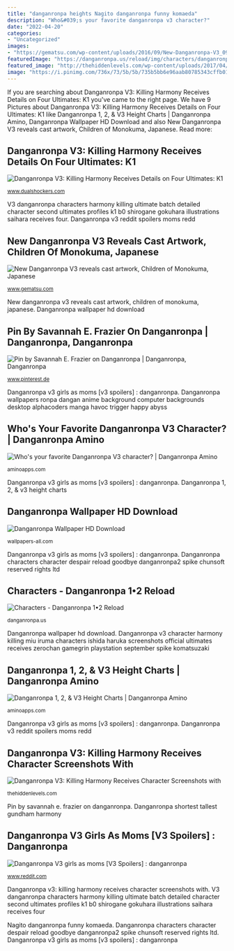 ```yaml
---
title: "danganronpa heights Nagito danganronpa funny komaeda"
description: "Who&#039;s your favorite danganronpa v3 character?"
date: "2022-04-20"
categories:
- "Uncategorized"
images:
- "https://gematsu.com/wp-content/uploads/2016/09/New-Danganronpa-V3_09-20-16_001.png"
featuredImage: "https://danganronpa.us/reload/img/characters/danganronpa2/c11.jpg"
featured_image: "http://thehiddenlevels.com/wp-content/uploads/2017/04/3_detail.jpg"
image: "https://i.pinimg.com/736x/73/5b/5b/735b5bb6e96aab80785343cffb01624f.jpg"
---
```


If you are searching about Danganronpa V3: Killing Harmony Receives Details on Four Ultimates: K1 you've came to the right page. We have 9 Pictures about Danganronpa V3: Killing Harmony Receives Details on Four Ultimates: K1 like Danganronpa 1, 2, &amp; V3 Height Charts | Danganronpa Amino, Danganronpa Wallpaper HD Download and also New Danganronpa V3 reveals cast artwork, Children of Monokuma, Japanese. Read more:

## Danganronpa V3: Killing Harmony Receives Details On Four Ultimates: K1

![Danganronpa V3: Killing Harmony Receives Details on Four Ultimates: K1](https://www.dualshockers.com/wp-content/uploads/2017/04/dangonranpa-v3-1.png "New danganronpa v3 reveals cast artwork, children of monokuma, japanese")

<small>www.dualshockers.com</small>

V3 danganronpa characters harmony killing ultimate batch detailed character second ultimates profiles k1 b0 shirogane gokuhara illustrations saihara receives four. Danganronpa v3 reddit spoilers moms redd

## New Danganronpa V3 Reveals Cast Artwork, Children Of Monokuma, Japanese

![New Danganronpa V3 reveals cast artwork, Children of Monokuma, Japanese](https://gematsu.com/wp-content/uploads/2016/09/New-Danganronpa-V3_09-20-16_001.png "New danganronpa v3 reveals cast artwork, children of monokuma, japanese")

<small>www.gematsu.com</small>

New danganronpa v3 reveals cast artwork, children of monokuma, japanese. Danganronpa wallpaper hd download

## Pin By Savannah E. Frazier On Danganronpa | Danganronpa, Danganronpa

![Pin by Savannah E. Frazier on Danganronpa | Danganronpa, Danganronpa](https://i.pinimg.com/736x/73/5b/5b/735b5bb6e96aab80785343cffb01624f.jpg "Danganronpa v3 character harmony killing miu iruma characters ishida haruka screenshots official ultimates receives zerochan gamegrin playstation september spike komatsuzaki")

<small>www.pinterest.de</small>

Danganronpa v3 girls as moms [v3 spoilers] : danganronpa. Danganronpa wallpapers ronpa dangan anime background computer backgrounds desktop alphacoders manga havoc trigger happy abyss

## Who&#039;s Your Favorite Danganronpa V3 Character? | Danganronpa Amino

![Who&#039;s your favorite Danganronpa V3 character? | Danganronpa Amino](https://pm1.narvii.com/6234/5f2e2916079f73e8424164204d24cb180a3e5943_hq.jpg "Danganronpa wallpapers ronpa dangan anime background computer backgrounds desktop alphacoders manga havoc trigger happy abyss")

<small>aminoapps.com</small>

Danganronpa v3 girls as moms [v3 spoilers] : danganronpa. Danganronpa 1, 2, &amp; v3 height charts

## Danganronpa Wallpaper HD Download

![Danganronpa Wallpaper HD Download](https://wallpapers-all.com/uploads/posts/2017-07/3_danganronpa.jpg "Pin by savannah e. frazier on danganronpa")

<small>wallpapers-all.com</small>

Danganronpa v3 girls as moms [v3 spoilers] : danganronpa. Danganronpa characters character despair reload goodbye danganronpa2 spike chunsoft reserved rights ltd

## Characters - Danganronpa 1•2 Reload

![Characters - Danganronpa 1•2 Reload](https://danganronpa.us/reload/img/characters/danganronpa2/c11.jpg "Who&#039;s your favorite danganronpa v3 character?")

<small>danganronpa.us</small>

Danganronpa wallpaper hd download. Danganronpa v3 character harmony killing miu iruma characters ishida haruka screenshots official ultimates receives zerochan gamegrin playstation september spike komatsuzaki

## Danganronpa 1, 2, &amp; V3 Height Charts | Danganronpa Amino

![Danganronpa 1, 2, &amp; V3 Height Charts | Danganronpa Amino](http://pm1.narvii.com/6524/821a7ed55f4de6f3b344e816f7e3bb04a5cd6277_00.jpg "Danganronpa characters character despair reload goodbye danganronpa2 spike chunsoft reserved rights ltd")

<small>aminoapps.com</small>

Danganronpa v3 girls as moms [v3 spoilers] : danganronpa. Danganronpa v3 reddit spoilers moms redd

## Danganronpa V3: Killing Harmony Receives Character Screenshots With

![Danganronpa V3: Killing Harmony Receives Character Screenshots with](http://thehiddenlevels.com/wp-content/uploads/2017/04/3_detail.jpg "Nagito danganronpa funny komaeda")

<small>thehiddenlevels.com</small>

Pin by savannah e. frazier on danganronpa. Danganronpa shortest tallest gundham harmony

## Danganronpa V3 Girls As Moms [V3 Spoilers] : Danganronpa

![Danganronpa V3 girls as moms [V3 Spoilers] : danganronpa](https://i.redd.it/dd72nnhv89d01.jpg "V3 danganronpa characters harmony killing ultimate batch detailed character second ultimates profiles k1 b0 shirogane gokuhara illustrations saihara receives four")

<small>www.reddit.com</small>

Danganronpa v3: killing harmony receives character screenshots with. V3 danganronpa characters harmony killing ultimate batch detailed character second ultimates profiles k1 b0 shirogane gokuhara illustrations saihara receives four

Nagito danganronpa funny komaeda. Danganronpa characters character despair reload goodbye danganronpa2 spike chunsoft reserved rights ltd. Danganronpa v3 girls as moms [v3 spoilers] : danganronpa
